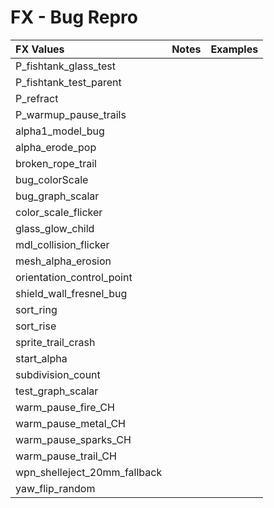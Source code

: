 # FX - Bug Repro

| FX Values | Notes | Examples |
| :--- | :--- | :--- |
| P\_fishtank\_glass\_test |  |  |
| P\_fishtank\_test\_parent |  |  |
| P\_refract |  |  |
| P\_warmup\_pause\_trails |  |  |
| alpha1\_model\_bug |  |  |
| alpha\_erode\_pop |  |  |
| broken\_rope\_trail |  |  |
| bug\_colorScale |  |  |
| bug\_graph\_scalar |  |  |
| color\_scale\_flicker |  |  |
| glass\_glow\_child |  |  |
| mdl\_collision\_flicker |  |  |
| mesh\_alpha\_erosion |  |  |
| orientation\_control\_point |  |  |
| shield\_wall\_fresnel\_bug |  |  |
| sort\_ring |  |  |
| sort\_rise |  |  |
| sprite\_trail\_crash |  |  |
| start\_alpha |  |  |
| subdivision\_count |  |  |
| test\_graph\_scalar |  |  |
| warm\_pause\_fire\_CH |  |  |
| warm\_pause\_metal\_CH |  |  |
| warm\_pause\_sparks\_CH |  |  |
| warm\_pause\_trail\_CH |  |  |
| wpn\_shelleject\_20mm\_fallback |  |  |
| yaw\_flip\_random |  |  |

